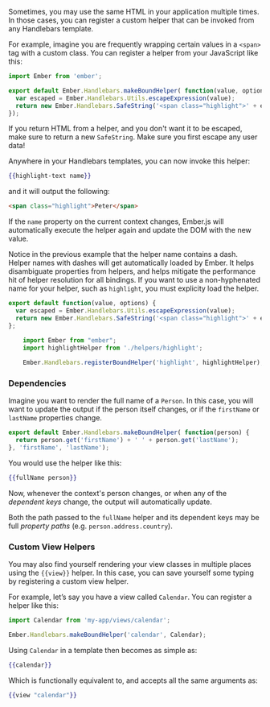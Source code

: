 Sometimes, you may use the same HTML in your application multiple times. In those cases, you can register a custom helper that can be invoked from any Handlebars template.

For example, imagine you are frequently wrapping certain values in a `<span>` tag with a custom class. You can register a helper from your JavaScript like this:

```app/helpers/highlight-text.js
import Ember from 'ember';

export default Ember.Handlebars.makeBoundHelper( function(value, options) {
  var escaped = Ember.Handlebars.Utils.escapeExpression(value);
  return new Ember.Handlebars.SafeString('<span class="highlight">' + escaped + '</span>');
});
```

If you return HTML from a helper, and you don't want it to be escaped,
make sure to return a new `SafeString`. Make sure you first escape any
user data!

Anywhere in your Handlebars templates, you can now invoke this helper:

```handlebars
{{highlight-text name}}
```

and it will output the following:

```html
<span class="highlight">Peter</span>
```

If the `name` property on the current context changes, Ember.js will
automatically execute the helper again and update the DOM with the new
value.

Notice in the previous example that the helper name contains a dash. Helper names with dashes will get automatically loaded by Ember. It helps disambiguate properties from helpers, and helps mitigate the performance hit of helper resolution for all bindings. If you want to use a non-hyphenated name for your helper, such as `highlight`, you must explicity load the helper.

```app/helpers/highlight.js
export default function(value, options) {
  var escaped = Ember.Handlebars.Utils.escapeExpression(value);
  return new Ember.Handlebars.SafeString('<span class="highlight">' + escaped + '</span>');
};
```

```app/app.js
    import Ember from "ember";
    import highlightHelper from './helpers/highlight';
    
    Ember.Handlebars.registerBoundHelper('highlight', highlightHelper);
```


### Dependencies

Imagine you want to render the full name of a `Person`. In this
case, you will want to update the output if the person itself changes,
or if the `firstName` or `lastName` properties change.

```app/helpers/full-name.js
export default Ember.Handlebars.makeBoundHelper( function(person) {
  return person.get('firstName') + ' ' + person.get('lastName');
}, 'firstName', 'lastName');
```

You would use the helper like this:

```handlebars
{{fullName person}}
```

Now, whenever the context's person changes, or when any of the
_dependent keys_ change, the output will automatically update.

Both the path passed to the `fullName` helper and its dependent keys may
be full _property paths_ (e.g. `person.address.country`).

### Custom View Helpers

You may also find yourself rendering your view classes in multiple
places using the `{{view}}` helper. In this case, you can save yourself
some typing by registering a custom view helper.

For example, let’s say you have a view called `Calendar`.
You can register a helper like this:

```javascript
import Calendar from 'my-app/views/calendar';

Ember.Handlebars.makeBoundHelper('calendar', Calendar);
```

Using `Calendar` in a template then becomes as simple as:

```handlebars
{{calendar}}
```

Which is functionally equivalent to, and accepts all the same
arguments as:

```handlebars
{{view "calendar"}}
```
